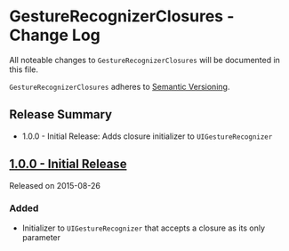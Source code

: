 # GestureRecognizerClosures - Change Log

All noteable changes to `GestureRecognizerClosures` will be documented in this file.

`GestureRecognizerClosures` adheres to [Semantic Versioning](http://semver.org/).

## Release Summary
- 1.0.0 - Initial Release: Adds closure initializer to `UIGestureRecognizer`

## [1.0.0 - Initial Release](https://github.com/marcbaldwin/GestureRecognizerClosures/releases/tag/1.0.0)
Released on 2015-08-26

### Added
- Initializer to `UIGestureRecognizer` that accepts a closure as its only parameter
